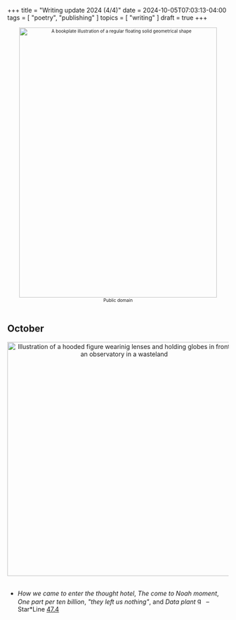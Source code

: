+++
title = "Writing update 2024 (4/4)"
date = 2024-10-05T07:03:13-04:00
tags = [
  "poetry",
  "publishing"
]
topics = [
  "writing"
]
draft = true
+++
<div align="center" style="font-size:x-small"><img src="https://milkfish08.s3.amazonaws.com/photo/blog/geometrical_illustration.jpeg" title="Geometrical illustration" alt="A bookplate illustration of a regular floating solid geometrical shape" width=450 height=614 /><br />Public domain</div><br clear="all" />

## October

<div align="center"><img src="https://milkfish08.s3.amazonaws.com/photo/blog/StarLine47.4.png" title="Cover of Star*Line, issue 47.4" alt="Illustration of a hooded figure wearinig lenses and holding globes in front of an observatory in a wasteland" width=532 heiight=818 /></div><br clear="all">

* *How we came to enter the thought hotel*, *The come to Noah moment*, *One part per ten billion*, *"they left us nothing"*, and *Data plant* <img src="https://milkfish08.s3.amazonaws.com/photo/blog/award_star_gold_1.png" width=16 height=16 title="gold star" /> – Star*Line [47.4](https://sfpoetry.com/sl/issues/starline47.4.html)

<!-- ## November -->


<!-- ## December -->

